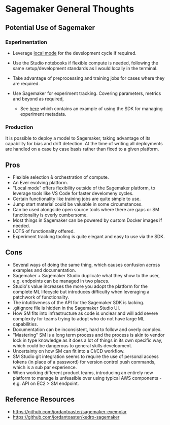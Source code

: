 # Sagemaker General Thoughts

## Potential Use of Sagemaker

### Experimentation

- Leverage [local mode](https://aws.amazon.com/blogs/machine-learning/use-the-amazon-sagemaker-local-mode-to-train-on-your-notebook-instance/) for the development cycle if required.

- Use the Studio notebooks if flexible compute is needed, following the same setup/development standards as I would locally in the terminal.

- Take advantage of preprocessing and training jobs for cases where they are required.

- Use Sagemaker for experiment tracking. Covering parameters, metrics and beyond as required,
    - See [here](https://github.com/jordantoaster/kedro-sagemaker) which contains an example of using the SDK for managing experiment metadata.

### Production

It is possible to deploy a model to Sagemaker, taking advantage of its capability for bias and drift detection. At the time of writing all deployments are handled on a case by case basis rather than fixed to a given platform.

## Pros	

- Flexible selection & orchestration of compute.
- An Ever evolving platform.
- "Local mode" offers flexibility outside of the Sagemaker platform, to leverage tools like VS Code for faster develomeny cycles.
- Certain functionality like training jobs are quite simple to use.
- Jump start material could be valuable in some circumstances.
- Can be used alongside open source tools where there are gaps or SM functionality is overly cumbersome.
- Most things in Sagemaker can be powered by custom Docker images if needed.
- LOTS of functionality offered.
- Experiment tracking tooling is quite elegant and easy to use via the SDK.

## Cons

- Several ways of doing the same thing, which causes confusion across examples and documentation.
- Sagemaker + Sagemaker Studio duplicate what they show to the user, e.g. endpoints can be managed in two places.
- Studio's value increases the more you adopt the platform for the complete ML lifecycle but introduces difficulty when leveraging a patchwork of functionality.
- The intutitiveness of the API for the Sagemaker SDK is lacking.
- .gitignore file is hidden in the Sagemaker Studio UI.
- How SM fits into infrastructure as code is unclear and will add severe complexity for teams trying to adopt who do not have large ML capabilities.
- Documentation can be inconsistent, hard to follow and overly complex.
- "Mastering" SM is a long term process and the process is akin to vendor lock in type knowledge as it does a lot of things in its own specific way, which could be dangerous to general skills development.
- Uncertainty on how SM can fit into a CI/CD workflow.
- SM Studio git integration seems to require the use of personal access tokens (in place of a password) for version control push commands, which is a sub par experience.
- When working different product teams, introducing an entirely new platform to manage is unfeasible over using typical AWS components - e.g. API on EC2 > SM endpoint.

## Reference Resources

- https://github.com/jordantoaster/sagemaker-exemplar
- https://github.com/jordantoaster/kedro-sagemaker
